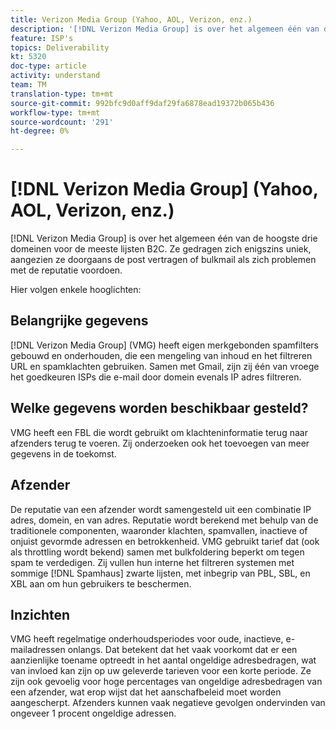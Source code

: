 ```yaml
---
title: Verizon Media Group (Yahoo, AOL, Verizon, enz.)
description: '[!DNL Verizon Media Group] is over het algemeen één van de hoogste drie domeinen voor de meeste lijsten B2C. Ze gedragen zich enigszins uniek, aangezien ze doorgaans de post vertragen of bulkmail als zich problemen met de reputatie voordoen.'
feature: ISP's
topics: Deliverability
kt: 5320
doc-type: article
activity: understand
team: TM
translation-type: tm+mt
source-git-commit: 992bfc9d0aff9daf29fa6878ead19372b065b436
workflow-type: tm+mt
source-wordcount: '291'
ht-degree: 0%

---
```



# [!DNL Verizon Media Group] (Yahoo, AOL, Verizon, enz.)

[!DNL Verizon Media Group] is over het algemeen één van de hoogste drie domeinen voor de meeste lijsten B2C. Ze gedragen zich enigszins uniek, aangezien ze doorgaans de post vertragen of bulkmail als zich problemen met de reputatie voordoen.

Hier volgen enkele hooglichten:

## Belangrijke gegevens

[!DNL Verizon Media Group] (VMG) heeft eigen merkgebonden spamfilters gebouwd en onderhouden, die een mengeling van inhoud en het filtreren URL en spamklachten gebruiken. Samen met Gmail, zijn zij één van vroege het goedkeuren ISPs die e-mail door domein evenals IP adres filtreren.

## Welke gegevens worden beschikbaar gesteld?

VMG heeft een FBL die wordt gebruikt om klachteninformatie terug naar afzenders terug te voeren. Zij onderzoeken ook het toevoegen van meer gegevens in de toekomst.

## Afzender

De reputatie van een afzender wordt samengesteld uit een combinatie IP adres, domein, en van adres. Reputatie wordt berekend met behulp van de traditionele componenten, waaronder klachten, spamvallen, inactieve of onjuist gevormde adressen en betrokkenheid. VMG gebruikt tarief dat (ook als throttling wordt bekend) samen met bulkfoldering beperkt om tegen spam te verdedigen. Zij vullen hun interne het filtreren systemen met sommige [!DNL Spamhaus] zwarte lijsten, met inbegrip van PBL, SBL, en XBL aan om hun gebruikers te beschermen.

## Inzichten

VMG heeft regelmatige onderhoudsperiodes voor oude, inactieve, e-mailadressen onlangs. Dat betekent dat het vaak voorkomt dat er een aanzienlijke toename optreedt in het aantal ongeldige adresbedragen, wat van invloed kan zijn op uw geleverde tarieven voor een korte periode. Ze zijn ook gevoelig voor hoge percentages van ongeldige adresbedragen van een afzender, wat erop wijst dat het aanschafbeleid moet worden aangescherpt. Afzenders kunnen vaak negatieve gevolgen ondervinden van ongeveer 1 procent ongeldige adressen.
